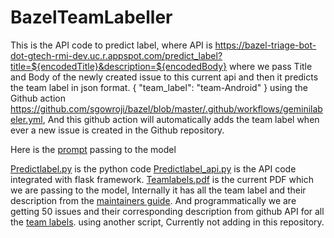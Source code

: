 # BazelTeamLabeller
This is the API code to predict label, where API is https://bazel-triage-bot-dot-gtech-rmi-dev.uc.r.appspot.com/predict_label?title=${encodedTitle}&description=${encodedBody} where we pass Title and Body of the newly created issue to this current api and then it predicts the team label in json format. 
{
    "team_label": "team-Android"
}
using the Github action https://github.com/sgowroji/bazel/blob/master/.github/workflows/geminilabeler.yml,  And this github action will automatically adds the team label when ever a new issue is created in the Github repository.

Here is the [prompt](https://github.com/sgowroji/BazelTeamLabeller/blob/3d1daa08322b576b6984a8eddca079f31dbe905b/predictlabel.py#L75) passing to the model

[Predictlabel.py](https://github.com/sgowroji/BazelTeamLabeller/blob/main/predictlabel.py) is the python code 
[Predictlabel_api.py](https://github.com/sgowroji/BazelTeamLabeller/blob/main/predictlabel_api.py) is the API code integrated with flask framework.
[Teamlabels.pdf](https://github.com/sgowroji/BazelTeamLabeller/blob/main/Teamlabels.pdf) is the current PDF which we are passing to the model, Internally it has all the team label and their description from the [maintainers guide](https://bazel.build/maintaining/maintainers-guide.html#team-labels). And programmatically we are getting 50 issues and their corresponding description from github API for all the [team labels](https://github.com/bazelbuild/bazel/labels).  using another script, Currently not adding in this repository.
